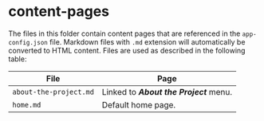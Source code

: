 # content-pages

The files in this folder contain content pages that are referenced in the `app-config.json` file.
Markdown files with `.md` extension will automatically be converted to HTML content.
Files are used as described in the following table:

| **File** | **Page** |
| -- | -- |
| `about-the-project.md` | Linked to ***About the Project*** menu. |
| `home.md` | Default home page. |

